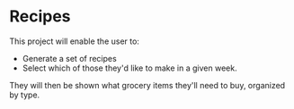 # Recipes

This project will enable the user to:

 - Generate a set of recipes
 - Select which of those they'd like to make in a given week.
 
 They will then be shown what grocery items they'll need to buy, organized by type.


